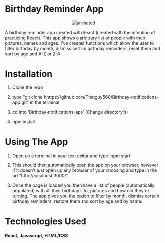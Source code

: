 # Birthday Reminder App

<p align="center">
  <img src="DemoOfApp.gif" alt="animated" />
</p>

A birthday reminder app created with React (created with the intention of practicing React). This app shows a arbitrary list of people with their pictures, names and ages. I've created functions which allow the user to filter birthday by month, dismiss certain birthday reminders, reset them and sort by age and A-Z or Z-A.
# Installation

1. Clone the repo

2. type "git clone hhttps://github.com/Thatguy560/Birthday-notifications-app.git" in the terminal

3. cd into 'Birthday-notifications-app' (Change directory's)

4. npm install

# Using The App

1. Open up a terminal in your text editor and type 'npm start'

2. This should then automatically open the app on your browser, however if it doesn't just open up any browser of your choosing and type in the url "http://localhost:3000/".

3. Once the page is loaded you then have a list of people (automatically populated) with all their birthday info, pictures and how old they're turning. The app gives you the option to filter by month, dismiss certain birthday reminders, restore them and sort by age and by name.

# Technologies Used

#### React, Javascript, HTML/CSS
